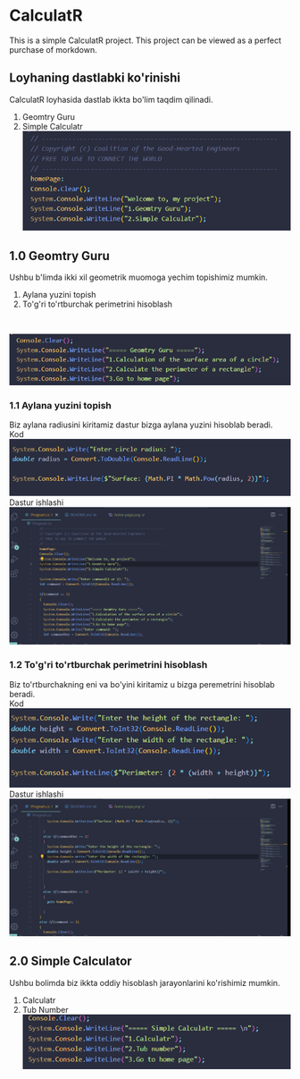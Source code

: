 # CalculatR
This is a simple CalculatR project. This project can be viewed as a perfect purchase of morkdown.

## Loyhaning dastlabki ko'rinishi
CalculatR loyhasida dastlab ikkta bo'lim taqdim qilinadi.<br>
1. Geomtry Guru
2. Simple Calculatr
![home page](/image/home-page.png)

## 1.0 Geomtry Guru
Ushbu b'limda ikki xil geometrik muomoga yechim topishimiz mumkin.
1. Aylana yuzini topish
2. To'g'ri to'rtburchak perimetrini hisoblash
<br>

![](/image/geometry-guru.png)
### 1.1 Aylana yuzini topish
Biz aylana radiusini kiritamiz dastur bizga aylana yuzini hisoblab beradi.<br>
Kod
![aylana](/image/circle.png)
Dastur ishlashi
![aylana](/image/circle-gif.gif)

### 1.2 To'g'ri to'rtburchak perimetrini hisoblash
Biz to'rtburchakning eni va bo'yini kiritamiz u bizga peremetrini hisoblab beradi.<br>
Kod
![Turtburchak](/image/trangle-image.jpg)
Dastur ishlashi
![Turtburchak](/image/trangle-gif.gif)

## 2.0 Simple Calculator
Ushbu bolimda biz ikkta oddiy hisoblash jarayonlarini ko'rishimiz mumkin.
1. Calculatr
2. Tub Number<br>
![Calculatr kodi](/image/calculator-image.png)
